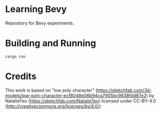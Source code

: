 # Learning Bevy

Repository for Bevy experiments.

# Building and Running

`cargo run`

# Credits

This work is based on "low poly character" (https://sketchfab.com/3d-models/low-poly-character-ecf8048e06b94ca7905bc9838fdd87e2) by NatalieTeo (https://sketchfab.com/NatalieTeo) licensed under CC-BY-4.0 (http://creativecommons.org/licenses/by/4.0/)
